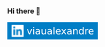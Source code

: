 ### Hi there 👋

[![LinkedIn Badge](https://github.com/aviau/aviau/raw/main/assets/badges/linkedin.svg)](https://www.linkedin.com/in/viaualexandre/)
<!-- ![Email Badge](https://github.com/aviau/aviau/raw/main/assets/badges/email.svg) -->
